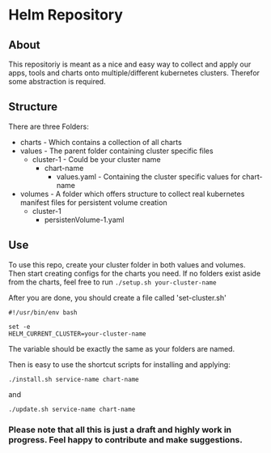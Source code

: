 # Helm Repository

## About
This repositoriy is meant as a nice and easy way to collect and apply 
our apps, tools and charts onto multiple/different kubernetes clusters.
Therefor some abstraction is required.

## Structure
There are three Folders:
* charts - Which contains a collection of all charts
* values - The parent folder containing cluster specific files
    * cluster-1 - Could be your cluster name
        * chart-name
            * values.yaml - Containing the cluster specific values for chart-name
* volumes - A folder which offers structure to collect real kubernetes manifest files for persistent volume creation
    * cluster-1
        * persistenVolume-1.yaml

## Use
To use this repo, create your cluster folder in both values and volumes.
Then start creating configs for the charts you need.
If no folders exist aside from the charts, feel free to run ` ./setup.sh your-cluster-name `

After you are done, you should create a file called 'set-cluster.sh'
```
#!/usr/bin/env bash

set -e 
HELM_CURRENT_CLUSTER=your-cluster-name
```
The variable should be exactly the same as your folders are named.

Then is easy to use the shortcut scripts for installing and applying:

` ./install.sh service-name chart-name `

and 

` ./update.sh service-name chart-name `


### Please note that all this is just a draft and highly work in progress. Feel happy to contribute and make suggestions.